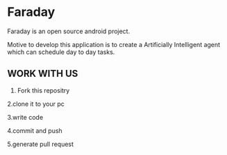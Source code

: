 # Faraday

Faraday is an open source android project.

Motive to develop this application is to create a  Artificially Intelligent agent which can schedule day to day tasks.  

## WORK WITH US
1. Fork this repositry

2.clone it to your pc

3.write code

4.commit and push

5.generate pull request
